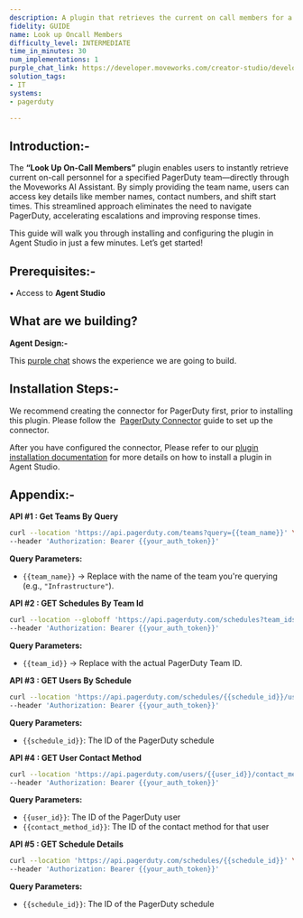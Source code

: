 ```yaml
---
description: A plugin that retrieves the current on call members for a team from Pagerduty.
fidelity: GUIDE
name: Look up Oncall Members
difficulty_level: INTERMEDIATE
time_in_minutes: 30
num_implementations: 1
purple_chat_link: https://developer.moveworks.com/creator-studio/developer-tools/purple-chat/?conversation=%7B%22startTimestamp%22%3A%2211%3A43+AM%22%2C%22messages%22%3A%5B%7B%22role%22%3A%22user%22%2C%22parts%22%3A%5B%7B%22richText%22%3A%22Who+is+the+current+on-call+for+the+%3Cb%3EInfrastructure%3C%2Fb%3E+team%3F%22%7D%5D%7D%2C%7B%22role%22%3A%22assistant%22%2C%22parts%22%3A%5B%7B%22richText%22%3A%22Sure+thing%21+Here+is+the+current+on-call+details+for+the+Infrastructure+team%3A%22%7D%2C%7B%22richText%22%3A%22%3Cb%3EIT+Infrastructure%3A+Paul+Brudebaker%3C%2Fb%3E%3Cbr%3E%3Cb%3EEmergency+Phone%3C%2Fb%3E%3A+%2B1+%28555%29+999-0000%5Cn%3Cb%3EOn-call+Since%3C%2Fb%3E%3A+July+1%2C+2023%22%7D%5D%7D%5D%7D
solution_tags:
- IT
systems:
- pagerduty

---
```

## **Introduction:-**

The **“Look Up On-Call Members”** plugin enables users to instantly retrieve current on-call personnel for a specified PagerDuty team—directly through the Moveworks AI Assistant. By simply providing the team name, users can access key details like member names, contact numbers, and shift start times. This streamlined approach eliminates the need to navigate PagerDuty, accelerating escalations and improving response times.

This guide will walk you through installing and configuring the plugin in Agent Studio in just a few minutes. Let’s get started!

## **Prerequisites:-**

• Access to **Agent Studio**

## **What are we building?**

**Agent Design:-**

This [purple chat](https://developer.moveworks.com/creator-studio/developer-tools/purple-chat/?conversation=%7B%22startTimestamp%22%3A%2211%3A43+AM%22%2C%22messages%22%3A%5B%7B%22role%22%3A%22user%22%2C%22parts%22%3A%5B%7B%22richText%22%3A%22Who+is+the+current+on-call+for+the+%3Cb%3EInfrastructure%3C%2Fb%3E+team%3F%22%7D%5D%7D%2C%7B%22role%22%3A%22assistant%22%2C%22parts%22%3A%5B%7B%22richText%22%3A%22Sure+thing%21+Here+is+the+current+on-call+details+for+the+Infrastructure+team%3A%22%7D%2C%7B%22richText%22%3A%22%3Cb%3EIT+Infrastructure%3A+Paul+Brudebaker%3C%2Fb%3E%3Cbr%3E%3Cb%3EEmergency+Phone%3C%2Fb%3E%3A+%2B1+%28555%29+999-0000%5Cn%3Cb%3EOn-call+Since%3C%2Fb%3E%3A+July+1%2C+2023%22%7D%5D%7D%5D%7D) shows the experience we are going to build.

## **Installation Steps:-**

We recommend creating the connector for PagerDuty first, prior to installing this plugin. Please follow the  [PagerDuty Connector](https://developer.moveworks.com/marketplace/package/?id=pagerduty&hist=home) guide to set up the connector.

After you have configured the connector, Please refer to our [plugin installation documentation](https://help.moveworks.com/docs/ai-agent-marketplace-installation) for more details on how to install a plugin in Agent Studio.

## **Appendix:-**

**API #1 : Get Teams By Query**

```bash
curl --location 'https://api.pagerduty.com/teams?query={{team_name}}' \
--header 'Authorization: Bearer {{your_auth_token}}'
```

**Query Parameters:**

- `{{team_name}}` → Replace with the name of the team you're querying (e.g., `"Infrastructure"`).

**API #2 : GET Schedules By Team Id**

```bash
curl --location --globoff 'https://api.pagerduty.com/schedules?team_ids[]={{team_id}}' \
--header 'Authorization: Bearer {{your_auth_token}}'
```

**Query Parameters:**

- `{{team_id}}` → Replace with the actual PagerDuty Team ID.

**API #3 : GET Users By Schedule**

```bash
curl --location 'https://api.pagerduty.com/schedules/{{schedule_id}}/users' \
--header 'Authorization: Bearer {{your_auth_token}}'
```

**Query Parameters:**

- `{{schedule_id}}`: The ID of the PagerDuty schedule

**API #4 : GET User Contact Method**

```bash
curl --location 'https://api.pagerduty.com/users/{{user_id}}/contact_methods/{{contact_method_id}}' \
--header 'Authorization: Bearer {{your_auth_token}}'
```

**Query Parameters:**

- `{{user_id}}`: The ID of the PagerDuty user
- `{{contact_method_id}}`: The ID of the contact method for that user

**API #5 : GET Schedule Details**

```bash
curl --location 'https://api.pagerduty.com/schedules/{{schedule_id}}' \
--header 'Authorization: Bearer {{your_auth_token}}'
```

**Query Parameters:**

- `{{schedule_id}}`: The ID of the PagerDuty schedule